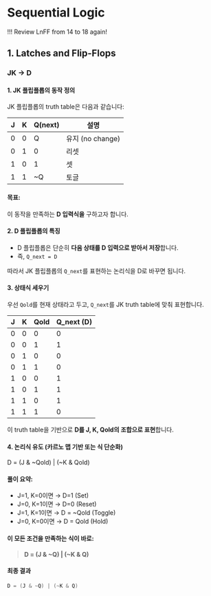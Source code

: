 # Sequential Logic

!!! Review LnFF from 14 to 18 again!

## 1. Latches and Flip-Flops
### JK -> D
#### 1. JK 플립플롭의 동작 정의

JK 플립플롭의 truth table은 다음과 같습니다:

| J | K | Q(next) | 설명         |
|---|---|----------|--------------|
| 0 | 0 | Q        | 유지 (no change) |
| 0 | 1 | 0        | 리셋         |
| 1 | 0 | 1        | 셋           |
| 1 | 1 | ~Q       | 토글         |

#### 목표:  
이 동작을 만족하는 **D 입력식을** 구하고자 합니다.


#### 2. D 플립플롭의 특징

- D 플립플롭은 단순히 **다음 상태를 D 입력으로 받아서 저장**합니다.
- 즉, `Q_next = D`

따라서 JK 플립플롭의 `Q_next`를 표현하는 논리식을 D로 바꾸면 됩니다.

#### 3. 상태식 세우기

우선 `Qold`를 현재 상태라고 두고, `Q_next`를 JK truth table에 맞춰 표현합니다.

| J | K | Qold | Q_next (D) |
|---|---|------|------------|
| 0 | 0 | 0    | 0          |
| 0 | 0 | 1    | 1          |
| 0 | 1 | 0    | 0          |
| 0 | 1 | 1    | 0          |
| 1 | 0 | 0    | 1          |
| 1 | 0 | 1    | 1          |
| 1 | 1 | 0    | 1          |
| 1 | 1 | 1    | 0          |

이 truth table을 기반으로 **D를 J, K, Qold의 조합으로 표현**합니다.

#### 4. 논리식 유도 (카르노 맵 기반 또는 식 단순화)

D = (J & ~Qold) | (~K & Qold)

#### 풀이 요약:
- J=1, K=0이면 → D=1 (Set)
- J=0, K=1이면 → D=0 (Reset)
- J=1, K=1이면 → D = ~Qold (Toggle)
- J=0, K=0이면 → D = Qold (Hold)

#### 이 모든 조건을 만족하는 식이 바로:

> **D = (J & ~Q) | (~K & Q)**

#### 최종 결과

```verilog
D = (J & ~Q) | (~K & Q)
```
